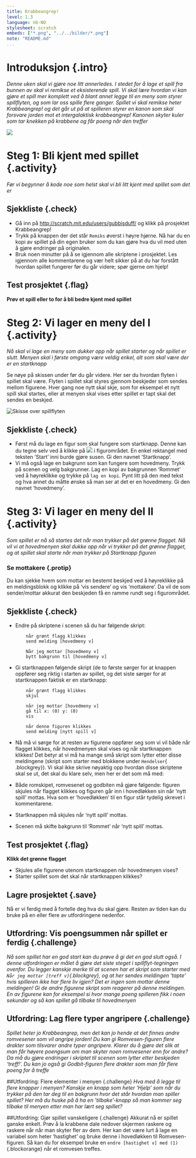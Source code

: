 ```yaml
---
title: Krabbeangrep!
level: 1.3
language: nb-NO
stylesheet: scratch
embeds: ["*.png", "../../bilder/*.png"]
note: "README.md"
...
```


# Introduksjon {.intro}
*Denne uken skal vi gjøre noe litt annerledes. I stedet for å lage et spill fra bunnen av skal vi remikse et eksisterende spill. Vi skal lære hvordan vi kan gjøre et spill mer komplett ved å blant annet legge til en meny som styrer spillflyten, og som lar oss spille flere ganger. Spillet vi skal remikse heter Krabbeangrep! og det går ut på at spilleren styrer en kanon som skal forsvare jorden mot et intergalaktisk krabbeangrep! Kanonen skyter kuler som tar knekken på krabbene og får poeng når den treffer*

![](Krabbeangrep_bakgrunn.png)

# Steg 1: Bli kjent med spillet {.activity}
*Før vi begynner å kode noe som helst skal vi bli litt kjent med spillet som det er*

## Sjekkliste {.check}
+ Gå inn på http://scratch.mit.edu/users/gubbisduff/ og klikk på prosjektet Krabbeangrep!
+ Trykk på knappen der det står `Remiks` øverst i høyre hjørne. Nå har du en kopi av spillet på din egen bruker som du kan gjøre hva du vil med uten å gjøre endringer på originalen. 
+ Bruk noen minutter på å se igjennom alle skriptene i prosjektet. Les igjennom alle kommentarene og vær helt sikker på at du har forstått hvordan spillet fungerer før du går videre; spør gjerne om hjelp!

## Test prosjektet {.flag}
__Prøv et spill eller to for å bli bedre kjent med spillet__

# Steg 2: Vi lager en meny del I {.activity}
*Nå skal vi lage en meny som dukker opp når spillet starter og når spillet er slutt. Menyen skal i første omgang være veldig enkel, alt som skal være der er en startknapp*

Se nøye på skissen under før du går videre. Her ser du hvordan flyten i spillet skal være. Flyten i spillet skal styres gjennom beskjeder som sendes mellom figurene. Hver gang noe nytt skal skje, som for eksempel et nytt spill skal startes, eller at menyen skal vises etter spillet er tapt skal det sendes en beskjed. 

![Skisse over spillflyten](spillflyt.png)

## Sjekkliste {.check}
+ Først må du lage en figur som skal fungere som startknapp. Denne kan du tegne selv ved å klikke på ![](tegn-ny.png) i figurområdet. En enkel rektangel med teksten ‘Start’ inni burde gjøre susen. Gi den navnet ‘Startknapp’.
+ Vi må også lage en bakgrunn som kan fungere som hovedmeny. Trykk på scenen og velg bakgrunner. Lag en kopi av bakgrunnen ‘Rommet’ ved å høyreklikke og trykke på `lag en kopi`. Pynt litt på den med tekst og hva annet du måtte ønske så man ser at det er en hovedmeny. Gi den navnet ‘hovedmeny’. 

# Steg 3: Vi lager en meny del II {.activity}
*Som spillet er nå så startes det når man trykker på det grønne flagget. Nå vil vi at hovedmenyen skal dukke opp når vi trykker på det grønne flagget, og at spillet skal starte når man trykker på Startknapp figuren*

### Se mottakere {.protip}
Du kan sjekke hvem som mottar en bestemt beskjed ved å høyreklikke på en meldingsblokk og klikke på ‘vis sendere’ og vis ‘mottakere’. Da vil de som sender/mottar akkurat den beskjeden få en ramme rundt seg i figurområdet. 

## Sjekkliste {.check}

+ Endre på skriptene i scenen så du har følgende skript:

	```blocks
		når grønt flagg klikkes
		send melding [hovedmeny v]
	```

	```blocks
		Når jeg mottar [hovedmeny v]
		bytt bakgrunn til [hovedmeny v]
	```

+ Gi startknappen følgende skript (de to første sørger for at knappen oppfører seg riktig i starten av spillet, og det siste sørger for at startknappen faktisk er en startknapp:

	```blocks
		når grønt flagg klikkes
		skjul
	```

	```blocks
		når jeg mottar [hovedmeny v]
		gå til x: (0) y: (0)
		vis
	```		

	```blocks
		når denne figuren klikkes
		send melding [nytt spill v]
	```

+ Nå må vi sørge for at resten av figurene oppfører seg som vi vil både når flagget klikkes, når hovedmenyen skal vises og når startknappen klikkes! Det betyr at vi må ha mange små skript som lytter etter disse meldingene (skript som starter med blokkene under `Hendelser`{ .blockgrey}). Vi skal ikke skrive nøyaktig opp hvordan disse skriptene skal se ut, det skal du klare selv, men her er det som må med:
+ Både romskipet, romvesenet og godbiten må gjøre følgende: figuren skjules når flagget klikkes og figuren går inn i hovedløkken sin når ‘nytt spill’ mottas. Hva som er ‘hovedløkken’ til en figur står tydelig skrevet i kommentarene.
+ Startknappen må skjules når ‘nytt spill’ mottas.
+ Scenen må skifte bakgrunn til ‘Rommet’ når ‘nytt spill’ mottas. 

## Test prosjektet {.flag}
__Klikk det grønne flagget__
+ Skjules alle figurene utenom startknappen når hovedmenyen vises?
+ Starter spillet som det skal når startknappen klikkes?

## Lagre prosjektet {.save}

Nå er vi ferdig med å fortelle deg hva du skal gjøre. Resten av tiden kan du bruke på en eller flere av utfordringene nedenfor. 

## Utfordring: Vis poengsummen når spillet er ferdig {.challenge}
*Nå som spillet har en god start kan du prøve å gi det en god slutt også. I denne utfordringen er målet å gjøre det siste steget i spillflyt-tegningen ovenfor. Du legger kanskje merke til at scenen har et skript som starter med `Når jeg mottar [treff v]`{.blockgrey}, og at her sendes meldingen ‘tapte’ hvis spilleren ikke har flere liv igjen? Det er ingen som mottar denne meldingen! Gi de andre figurene skript som reagerer på denne meldingen. En av figurene kan for eksempel si hvor mange poeng spilleren fikk i noen sekunder og så kan spillet gå tilbake til hovedmenyen*

## Utfordring: Lag flere typer angripere {.challenge}
*Spillet heter jo Krabbeangrep, men det kan jo hende at det finnes andre romvesener som vil angripe jorden! Du kan gi Romvesen-figuren flere drakter som tilsvarer andre typer angripere. Klarer du å gjøre det slik at man får høyere poengsum om man skyter noen romvesener enn for andre? Da må du gjøre endringer i skriptet til scenen som lytter etter beskjeden ‘treff!’. Du kan jo også gi Godbit-figuren flere drakter som man får flere poeng for å treffe*

##Utfordring: Flere elementer i menyen {.challenge}
*Hva med å legge til flere knapper i menyen? Kanskje en knapp som heter ‘Hjelp’ som når du trykker på den tar deg til en bakgrunn hvor det står hvordan man spiller spillet? Her må du huske på å ha en ’tilbake’-knapp så man kommer seg tilbake til menyen etter man har lært seg spillet?*

##Utfordring: Gjør spillet vanskeligere {.challenge}
Akkurat nå er spillet ganske enkelt. Prøv å la krabbene dale nedover skjermen raskere og raskere når når man skyter fler av dem. Her kan det være lurt å lage en variabel som heter ‘hastighet’ og bruke denne i hovedløkken til Romvesen-figuren. Så kan du for eksempel bruke en `endre [hastighet v] med (1)`{.blockorange} når et romvesen treffes.
